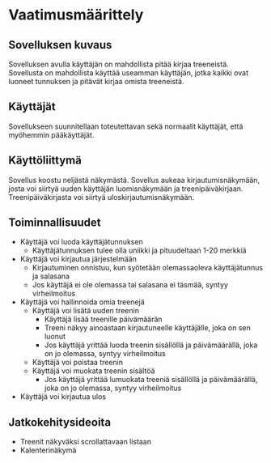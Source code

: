 # Vaatimusmäärittely


## Sovelluksen kuvaus

Sovelluksen avulla käyttäjän on mahdollista pitää kirjaa treeneistä. Sovellusta on mahdollista käyttää useamman 
käyttäjän, jotka kaikki ovat luoneet tunnuksen ja pitävät kirjaa omista treeneistä.

## Käyttäjät

Sovellukseen suunnitellaan toteutettavan sekä normaalit käyttäjät, että myöhemmin pääkäyttäjät. 

## Käyttöliittymä

Sovellus koostu neljästä näkymästä. Sovellus aukeaa kirjautumisnäkymään, josta voi siirtyä uuden käyttäjän luomisnäkymään ja treenipäiväkirjaan. Treenipäiväkirjasta voi siirtyä uloskirjautumisnäkymään.

## Toiminnallisuudet

- Käyttäjä voi luoda käyttäjätunnuksen 
	- Käyttäjätunnuksen tulee olla uniikki ja pituudeltaan 1-20 merkkiä
- Käyttäjä voi kirjautua järjestelmään
	- Kirjautuminen onnistuu, kun syötetään olemassaoleva käyttäjätunnus ja salasana
	- Jos käyttäjä ei ole olemassa tai salasana ei täsmää, syntyy virheilmoitus
- Käyttäjä voi hallinnoida omia treenejä 
	- Käyttäjä voi lisätä uuden treenin
		- Käyttäjä lisää treenille päivämäärän
		- Treeni näkyy ainoastaan kirjautuneelle käyttäjälle, joka on sen luonut
		- Jos käyttäjä yrittää luoda treenin sisällöllä ja päivämäärällä, joka on jo olemassa, syntyy virheilmoitus
	- Käyttäjä voi poistaa treenin
	- Käyttäjä voi muokata treenin sisältöä
		- Jos käyttäjä yrittää lumuokata treeniä sisällöllä ja päivämäärällä, joka on jo olemassa, syntyy virheilmoitus
- Käyttäjä voi kirjautua ulos

## Jatkokehitysideoita
- Treenit näkyväksi scrollattavaan listaan
- Kalenterinäkymä

